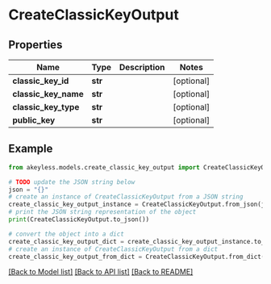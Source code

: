 # CreateClassicKeyOutput


## Properties

Name | Type | Description | Notes
------------ | ------------- | ------------- | -------------
**classic_key_id** | **str** |  | [optional] 
**classic_key_name** | **str** |  | [optional] 
**classic_key_type** | **str** |  | [optional] 
**public_key** | **str** |  | [optional] 

## Example

```python
from akeyless.models.create_classic_key_output import CreateClassicKeyOutput

# TODO update the JSON string below
json = "{}"
# create an instance of CreateClassicKeyOutput from a JSON string
create_classic_key_output_instance = CreateClassicKeyOutput.from_json(json)
# print the JSON string representation of the object
print(CreateClassicKeyOutput.to_json())

# convert the object into a dict
create_classic_key_output_dict = create_classic_key_output_instance.to_dict()
# create an instance of CreateClassicKeyOutput from a dict
create_classic_key_output_from_dict = CreateClassicKeyOutput.from_dict(create_classic_key_output_dict)
```
[[Back to Model list]](../README.md#documentation-for-models) [[Back to API list]](../README.md#documentation-for-api-endpoints) [[Back to README]](../README.md)


